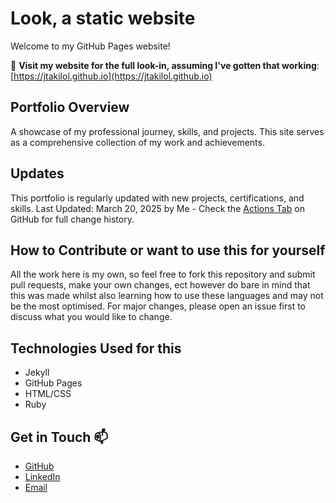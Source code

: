 # Look, a static website

Welcome to my GitHub Pages website!

📍 **Visit my website for the full look-in, assuming I've gotten that working**: [https://jtakilol.github.io](https://jtakilol.github.io)

## Portfolio Overview

A showcase of my professional journey, skills, and projects. This site serves as a comprehensive collection of my work and achievements.

## Updates

This portfolio is regularly updated with new projects, certifications, and skills.
Last Updated: March 20, 2025 by Me - Check the [Actions Tab](https://github.com/jtakilol/jtakilol.github.io/actions) on GitHub for full change history.

## How to Contribute or want to use this for yourself

All the work here is my own, so feel free to fork this repository and submit pull requests, make your own changes, ect however do bare in mind that this was made whilst also learning how to use these languages and may not be the most optimised. For major changes, please open an issue first to discuss what you would like to change.

## Technologies Used for this

- Jekyll
- GitHub Pages
- HTML/CSS
- Ruby

## Get in Touch 📫

- [GitHub](https://github.com/jtakilol)
- [LinkedIn](https://www.linkedin.com/in/rueben-gill-2a044934b?)
- [Email](mailto:ajax.business1@gmail.com)
